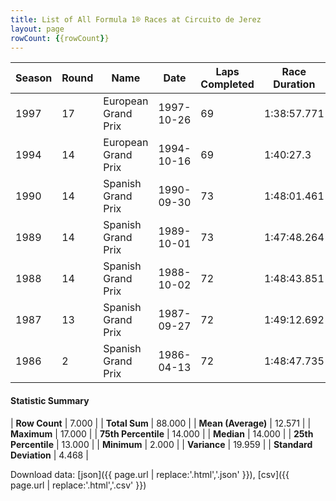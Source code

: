 ```yaml
---
title: List of All Formula 1® Races at Circuito de Jerez
layout: page
rowCount: {{rowCount}}
---
```


| Season | Round | Name | Date | Laps Completed | Race Duration | Winning Driver | Winning Constructor |
|--|--|--|--|--|--|--|--|
| 1997 | 17 | European Grand Prix | 1997-10-26 | 69 | 1:38:57.771 | Mika Häkkinen 🇫🇮 | McLaren 🇬🇧 |
| 1994 | 14 | European Grand Prix | 1994-10-16 | 69 | 1:40:27.3 | Michael Schumacher 🇩🇪 | Benetton 🇮🇹 |
| 1990 | 14 | Spanish Grand Prix | 1990-09-30 | 73 | 1:48:01.461 | Alain Prost 🇫🇷 | Ferrari 🇮🇹 |
| 1989 | 14 | Spanish Grand Prix | 1989-10-01 | 73 | 1:47:48.264 | Ayrton Senna 🇧🇷 | McLaren 🇬🇧 |
| 1988 | 14 | Spanish Grand Prix | 1988-10-02 | 72 | 1:48:43.851 | Alain Prost 🇫🇷 | McLaren 🇬🇧 |
| 1987 | 13 | Spanish Grand Prix | 1987-09-27 | 72 | 1:49:12.692 | Nigel Mansell 🇬🇧 | Williams 🇬🇧 |
| 1986 | 2 | Spanish Grand Prix | 1986-04-13 | 72 | 1:48:47.735 | Ayrton Senna 🇧🇷 | Team Lotus 🇬🇧 |

#### Statistic Summary

| **Row Count** | 7.000 |
| **Total Sum** | 88.000 |
| **Mean (Average)** | 12.571 |
| **Maximum** | 17.000 |
| **75th Percentile** | 14.000 |
| **Median** | 14.000 |
| **25th Percentile** | 13.000 |
| **Minimum** | 2.000 |
| **Variance** | 19.959 |
| **Standard Deviation** | 4.468 |

Download data: [json]({{ page.url | replace:'.html','.json' }}), [csv]({{ page.url | replace:'.html','.csv' }})
